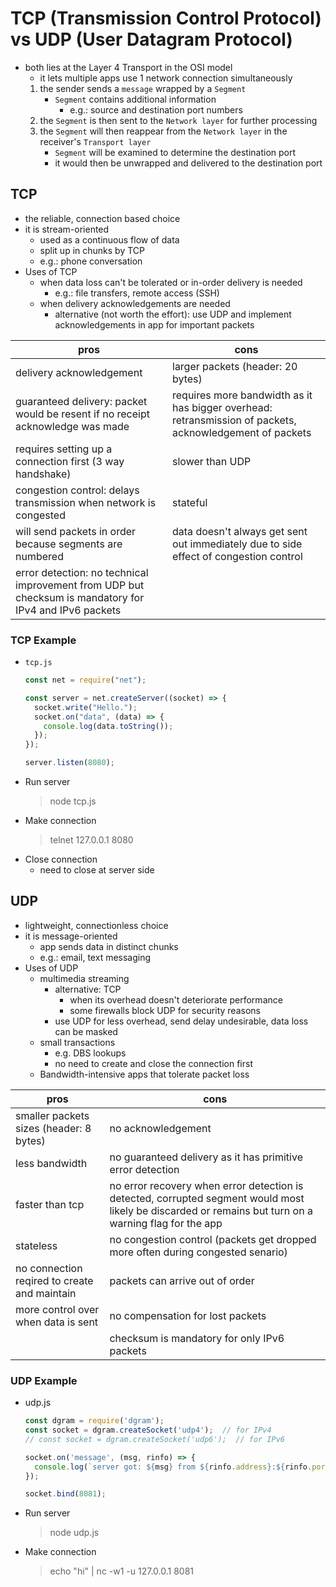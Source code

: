 # TCP (Transmission Control Protocol) vs UDP (User Datagram Protocol)
- both lies at the Layer 4 Transport in the OSI model
  - it lets multiple apps use 1 network connection simultaneously
  1. the sender sends a `message` wrapped by a `Segment`
      - `Segment` contains additional information
        - e.g.: source and destination port numbers
  2. the `Segment` is then sent to the `Network layer` for further processing
  3. the `Segment` will then reappear from the `Network layer` in the receiver's `Transport layer` 
      - `Segment` will be examined to determine the destination port
      - it would then be unwrapped and delivered to the destination port
## TCP
- the reliable, connection based choice
- it is stream-oriented
  - used as a continuous flow of data
  - split up in chunks by TCP
  - e.g.: phone conversation
- Uses of TCP
  - when data loss can't be tolerated or in-order delivery is needed
    - e.g.: file transfers, remote access (SSH)
  - when delivery acknowledgements are needed
    - alternative (not worth the effort): use UDP and implement acknowledgements in app for important packets

|pros|cons|
|-|-|
|delivery acknowledgement|larger packets (header: 20 bytes)|
|guaranteed delivery: packet would be resent if no receipt acknowledge was made|requires more bandwidth as it has bigger overhead: retransmission of packets, acknowledgement of packets|
|requires setting up a connection first (3 way handshake)|slower than UDP|
|congestion control: delays transmission when network is congested|stateful|
|will send packets in order because segments are numbered|data doesn't always get sent out immediately due to side effect of congestion control|
|error detection: no technical improvement from UDP but checksum is mandatory for IPv4 and IPv6 packets||

### TCP Example
- `tcp.js`
  ```javascript
  const net = require("net");

  const server = net.createServer((socket) => {
    socket.write("Hello.");
    socket.on("data", (data) => {
      console.log(data.toString());
    });
  });

  server.listen(8080);
  ```
- Run server
  > node tcp.js
- Make connection
  > telnet 127.0.0.1 8080
- Close connection
  - need to close at server side
## UDP
- lightweight, connectionless choice
- it is message-oriented
  - app sends data in distinct chunks
  - e.g.: email, text messaging
- Uses of UDP
  - multimedia streaming
    - alternative: TCP
      - when its overhead doesn't deteriorate performance
      - some firewalls block UDP for security reasons
    - use UDP for less overhead, send delay undesirable, data loss can be masked
  - small transactions
    - e.g. DBS lookups
    - no need to create and close the connection first
  - Bandwidth-intensive apps that tolerate packet loss

|pros|cons|
|-|-|
|smaller packets sizes (header: 8 bytes)|no acknowledgement|
|less bandwidth|no guaranteed delivery as it has primitive error detection|
|faster than tcp|no error recovery when error detection is detected, corrupted segment would most likely be discarded or remains but turn on a warning flag for the app|
|stateless|no congestion control (packets get dropped more often during congested senario)|
|no connection reqired to create and maintain|packets can arrive out of order|
|more control over when data is sent|no compensation for lost packets|
||checksum is mandatory for only IPv6 packets|

### UDP Example
- udp.js
  ```javascript
  const dgram = require('dgram');
  const socket = dgram.createSocket('udp4');  // for IPv4
  // const socket = dgram.createSocket('udp6');  // for IPv6

  socket.on('message', (msg, rinfo) => {
    console.log(`server got: ${msg} from ${rinfo.address}:${rinfo.port}`);
  });

  socket.bind(8081);
  ```
- Run server
  > node udp.js
- Make connection
  > echo "hi" | nc -w1 -u 127.0.0.1 8081
